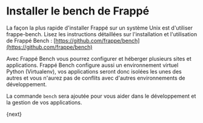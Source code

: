 # Installer le bench de Frappé

La façon la plus rapide d'installer Frappé sur un système Unix est d'utiliser frappe-bench. Lisez les instructions détaillées sur l'installation et l'utilisation de Frappé Bench : [https://github.com/frappe/bench](https://github.com/frappe/bench)

Avec Frappé Bench vous pourrez configurer et héberger plusieurs sites et applications. Frappé Bench configure aussi un environnement virtuel Python (Virtualenv), vos applications seront donc isolées les unes des autres et vous n'aurez pas de conflits avec d'autres environnements de développement.

La commande `bench` sera ajoutée pour vous aider dans le développement et la gestion de vos applications.

{next}
